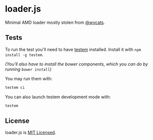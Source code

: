 loader.js
=========

Minimal AMD loader mostly stolen from [@wycats](https://github.com/wycats).

## Tests

To run the test you'll need to have
[testem](https://github.com/airportyh/testem) installed. Install it with `npm
install -g testem`.

_(You'll also have to install the bower components, which you can do by running
`bower install`)_

You may run them with:
```bash
testem ci
```

You can also launch testem development mode with:
```bash
testem
```

## License

loader.js is [MIT Licensed](https://github.com/stefanpenner/loader.js/blob/master/LICENSE.md).
